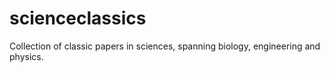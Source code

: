 # scienceclassics
Collection of classic papers in sciences, spanning biology, engineering and physics. 
